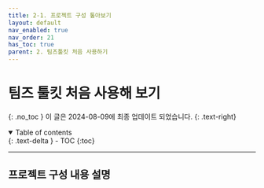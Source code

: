```yaml
---
title: 2-1. 프로젝트 구성 톺아보기
layout: default
nav_enabled: true
nav_order: 21
has_toc: true
parent: 2. 팀즈툴킷 처음 사용하기
---
```


# 팀즈 툴킷 처음 사용해 보기
{: .no_toc }
이 글은 2024-08-09에 최종 업데이트 되었습니다.
{: .text-right}

<details open markdown="block">
  <summary>
    Table of contents
  </summary>
  {: .text-delta }
- TOC
{:toc}
</details>

---


## 프로젝트 구성 내용 설명


